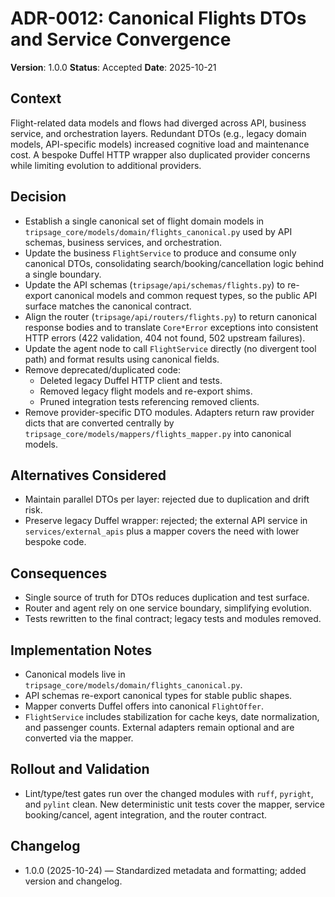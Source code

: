# ADR-0012: Canonical Flights DTOs and Service Convergence

**Version**: 1.0.0
**Status**: Accepted
**Date**: 2025-10-21

## Context

Flight-related data models and flows had diverged across API, business service, and orchestration layers. Redundant DTOs (e.g., legacy domain models, API-specific models) increased cognitive load and maintenance cost. A bespoke Duffel HTTP wrapper also duplicated provider concerns while limiting evolution to additional providers.

## Decision

- Establish a single canonical set of flight domain models in `tripsage_core/models/domain/flights_canonical.py` used by API schemas, business services, and orchestration.
- Update the business `FlightService` to produce and consume only canonical DTOs, consolidating search/booking/cancellation logic behind a single boundary.
- Update the API schemas (`tripsage/api/schemas/flights.py`) to re-export canonical models and common request types, so the public API surface matches the canonical contract.
- Align the router (`tripsage/api/routers/flights.py`) to return canonical response bodies and to translate `Core*Error` exceptions into consistent HTTP errors (422 validation, 404 not found, 502 upstream failures).
- Update the agent node to call `FlightService` directly (no divergent tool path) and format results using canonical fields.
- Remove deprecated/duplicated code:
  - Deleted legacy Duffel HTTP client and tests.
  - Removed legacy flight models and re-export shims.
  - Pruned integration tests referencing removed clients.
- Remove provider-specific DTO modules. Adapters return raw provider dicts that are converted centrally by `tripsage_core/models/mappers/flights_mapper.py` into canonical models.

## Alternatives Considered

- Maintain parallel DTOs per layer: rejected due to duplication and drift risk.
- Preserve legacy Duffel wrapper: rejected; the external API service in `services/external_apis` plus a mapper covers the need with lower bespoke code.

## Consequences

- Single source of truth for DTOs reduces duplication and test surface.
- Router and agent rely on one service boundary, simplifying evolution.
- Tests rewritten to the final contract; legacy tests and modules removed.

## Implementation Notes

- Canonical models live in `tripsage_core/models/domain/flights_canonical.py`.
- API schemas re-export canonical types for stable public shapes.
- Mapper converts Duffel offers into canonical `FlightOffer`.
- `FlightService` includes stabilization for cache keys, date normalization, and passenger counts. External adapters remain optional and are converted via the mapper.

## Rollout and Validation

- Lint/type/test gates run over the changed modules with `ruff`, `pyright`, and `pylint` clean. New deterministic unit tests cover the mapper, service booking/cancel, agent integration, and the router contract.

## Changelog

- 1.0.0 (2025-10-24) — Standardized metadata and formatting; added version and changelog.
